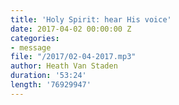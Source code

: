 ```yaml
---
title: 'Holy Spirit: hear His voice'
date: 2017-04-02 00:00:00 Z
categories:
- message
file: "/2017/02-04-2017.mp3"
author: Heath Van Staden
duration: '53:24'
length: '76929947'
---
```


